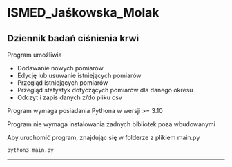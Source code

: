 # ISMED_Jaśkowska_Molak



## Dziennik badań ciśnienia krwi
Program umożliwia 
- Dodawanie nowych pomiarów
- Edycję lub usuwanie istniejących pomiarów
- Przegląd istniejących pomiarów
- Przegląd statystyk dotyczących pomiarów dla danego okresu
- Odczyt i zapis danych z/do pliku csv

Program wymaga posiadania Pythona w wersji >= 3.10

Program nie wymaga instalowania żadnych bibliotek poza wbudowanymi

Aby uruchomić program, znajdując się w folderze z plikiem main.py

```
python3 main.py
```

***
